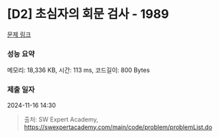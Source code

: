 # [D2] 초심자의 회문 검사 - 1989 

[문제 링크](https://swexpertacademy.com/main/code/problem/problemDetail.do?contestProbId=AV5PyTLqAf4DFAUq) 

### 성능 요약

메모리: 18,336 KB, 시간: 113 ms, 코드길이: 800 Bytes

### 제출 일자

2024-11-16 14:30



> 출처: SW Expert Academy, https://swexpertacademy.com/main/code/problem/problemList.do